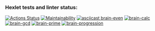 ### Hexlet tests and linter status:
[![Actions Status](https://github.com/Senya0101/frontend-project-44/actions/workflows/hexlet-check.yml/badge.svg)](https://github.com/Senya0101/frontend-project-44/actions)
[![Maintainability](https://api.codeclimate.com/v1/badges/6640450540afa7f2a211/maintainability)](https://codeclimate.com/github/Senya0101/frontend-project-44/maintainability)
[![asciicast brain-even](https://asciinema.org/a/hzKRhhoS1KRwI79nZsCAtFTfO.svg)](https://asciinema.org/a/hzKRhhoS1KRwI79nZsCAtFTfO)
[![brain-calc](https://asciinema.org/a/TCjbfFk6P5S1MeF2HP9JSrv64.svg)](https://asciinema.org/a/TCjbfFk6P5S1MeF2HP9JSrv64)
[![brain-gcd](https://asciinema.org/a/6F3932QrmxEqwkuXZPQO8mTYP.svg)](https://asciinema.org/a/6F3932QrmxEqwkuXZPQO8mTYP)
[![brain-prime](https://asciinema.org/a/QuT8CRTkMPbO2FQiq4Wmseiq1.svg)](https://asciinema.org/a/QuT8CRTkMPbO2FQiq4Wmseiq1)
[![brain-progression](https://asciinema.org/a/29pmezRAYsvHL3APixogkRfES.svg)](https://asciinema.org/a/29pmezRAYsvHL3APixogkRfES)